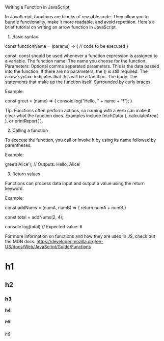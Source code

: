 
Writing a Function in JavaScript

In JavaScript, functions are blocks of reusable code. They allow you to bundle functionality, make it more readable, and avoid repetition. Here's a brief tutorial on writing an arrow function in JavaScript.

1. Basic syntax

const functionName = (params) => {
  // code to be executed
}

const: const should be used whenever a function expression is assigned to a variable.
The function name: The name you choose for the function.
Parameters: Optional comma separated parameters. This is the data passed into the function. If there are no parameters, the () is still required.
The arrow syntax: Indicates that this will be a function.
The body: The statements that make up the function itself. Surrounded by curly braces.

Example:

const greet = (name) => {
  console.log("Hello, " + name + "!");
}

Tip: Functions often perform actions, so naming with a verb can make it clear what the function does. Examples include fetchData( ), calculateArea( ), or printReport( ). 

2. Calling a function

To execute the function, you call or invoke it by using its name followed by parentheses.

Example:

greet('Alice'); // Outputs: Hello, Alice!

3. Return values

Functions can process data input and output a value using the return keyword.

Example: 

const addNums = (numA, numB) => {
  return numA + numB
}

const total = addNums(2, 4);

console.log(total) // Expected value: 6

For more information on functions and how they are used in JS, check out the MDN docs. 
https://developer.mozilla.org/en-US/docs/Web/JavaScript/Guide/Functions
# h1
## h2
### h3
#### h4
##### h5
###### h6
